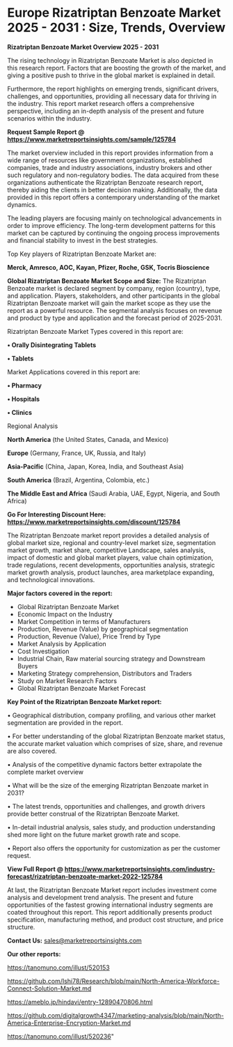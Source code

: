 # Europe Rizatriptan Benzoate Market 2025 - 2031 : Size, Trends, Overview

<Strong> Rizatriptan Benzoate Market Overview 2025 - 2031</strong>

The rising technology in Rizatriptan Benzoate Market is also depicted in this research report. Factors that are boosting the growth of the market, and giving a positive push to thrive in the global market is explained in detail.

Furthermore, the report highlights on emerging trends, significant drivers, challenges, and opportunities, providing all necessary data for thriving in the industry. This report market research offers a comprehensive perspective, including an in-depth analysis of the present and future scenarios within the industry.

<strong>Request Sample Report @ <a href=https://www.marketreportsinsights.com/sample/125784>https://www.marketreportsinsights.com/sample/125784</a></strong>

The market overview included in this report provides information from a wide range of resources like government organizations, established companies, trade and industry associations, industry brokers and other such regulatory and non-regulatory bodies. The data acquired from these organizations authenticate the Rizatriptan Benzoate research report, thereby aiding the clients in better decision making. Additionally, the data provided in this report offers a contemporary understanding of the market dynamics.

The leading players are focusing mainly on technological advancements in order to improve efficiency. The long-term development patterns for this market can be captured by continuing the ongoing process improvements and financial stability to invest in the best strategies.

Top Key players of Rizatriptan Benzoate Market are:

<strong>Merck, Amresco, AOC, Kayan, Pfizer, Roche, GSK, Tocris Bioscience</strong>

<strong><b>Global Rizatriptan Benzoate Market Scope and Size:</b></strong>
The Rizatriptan Benzoate market is declared segment by company, region (country), type, and application. Players, stakeholders, and other participants in the global Rizatriptan Benzoate market will gain the market scope as they use the report as a powerful resource. The segmental analysis focuses on revenue and product by type and application and the forecast period of 2025-2031.

Rizatriptan Benzoate Market Types covered in this report are:

<strong>• Orally Disintegrating Tablets

• Tablets</strong>

Market Applications covered in this report are:

<strong>• Pharmacy

• Hospitals

• Clinics</strong> 

Regional Analysis

<strong>North America</strong> (the United States, Canada, and Mexico)

<strong>Europe</strong> (Germany, France, UK, Russia, and Italy)

<strong>Asia-Pacific</strong> (China, Japan, Korea, India, and Southeast Asia)

<strong>South America</strong> (Brazil, Argentina, Colombia, etc.)

<strong>The Middle East and Africa</strong> (Saudi Arabia, UAE, Egypt, Nigeria, and South Africa)

<strong>Go For Interesting Discount Here: <a href=https://www.marketreportsinsights.com/discount/125784>https://www.marketreportsinsights.com/discount/125784</a></strong>

The Rizatriptan Benzoate market report provides a detailed analysis of global market size, regional and country-level market size, segmentation market growth, market share, competitive Landscape, sales analysis, impact of domestic and global market players, value chain optimization, trade regulations, recent developments, opportunities analysis, strategic market growth analysis, product launches, area marketplace expanding, and technological innovations.

<strong><b>Major factors covered in the report:</b></strong>
<ul>
  <li>Global Rizatriptan Benzoate Market </li>
  <li>Economic Impact on the Industry</li>
  <li>Market Competition in terms of Manufacturers</li>
  <li>Production, Revenue (Value) by geographical segmentation</li>
  <li>Production, Revenue (Value), Price Trend by Type</li>
  <li>Market Analysis by Application</li>
  <li>Cost Investigation</li>
  <li>Industrial Chain, Raw material sourcing strategy and Downstream Buyers</li>
  <li>Marketing Strategy comprehension, Distributors and Traders</li>
  <li>Study on Market Research Factors</li>
  <li>Global Rizatriptan Benzoate Market Forecast</li>
</ul>

<strong><b>Key Point of the Rizatriptan Benzoate Market report:</b></strong>

• Geographical distribution, company profiling, and various other market segmentation are provided in the report.

• For better understanding of the global Rizatriptan Benzoate market status, the accurate market valuation which comprises of size, share, and revenue are also covered.

• Analysis of the competitive dynamic factors better extrapolate the complete market overview

• What will be the size of the emerging Rizatriptan Benzoate market in 2031?

• The latest trends, opportunities and challenges, and growth drivers provide better construal of the Rizatriptan Benzoate Market.

• In-detail industrial analysis, sales study, and production understanding shed more light on the future market growth rate and scope.

• Report also offers the opportunity for customization as per the customer request.

<strong><b>View Full Report @ <a href=https://www.marketreportsinsights.com/industry-forecast/rizatriptan-benzoate-market-2022-125784>https://www.marketreportsinsights.com/industry-forecast/rizatriptan-benzoate-market-2022-125784</a></b></strong>


At last, the Rizatriptan Benzoate Market report includes investment come analysis and development trend analysis. The present and future opportunities of the fastest growing international industry segments are coated throughout this report. This report additionally presents product specification, manufacturing method, and product cost structure, and price structure.

<strong>Contact Us:</strong>
sales@marketreportsinsights.com

<strong>Our other reports:</strong>

<a href=https://tanomuno.com/illust/520153>https://tanomuno.com/illust/520153</a>

<a href=https://github.com/Ishi78/Research/blob/main/North-America-Workforce-Connect-Solution-Market.md>https://github.com/Ishi78/Research/blob/main/North-America-Workforce-Connect-Solution-Market.md</a>

<a href=https://ameblo.jp/hindavi/entry-12890470806.html>https://ameblo.jp/hindavi/entry-12890470806.html</a>

<a href=https://github.com/digitalgrowth4347/marketing-analysis/blob/main/North-America-Enterprise-Encryption-Market.md>https://github.com/digitalgrowth4347/marketing-analysis/blob/main/North-America-Enterprise-Encryption-Market.md</a>

<a href=https://tanomuno.com/illust/520236>https://tanomuno.com/illust/520236</a>"
